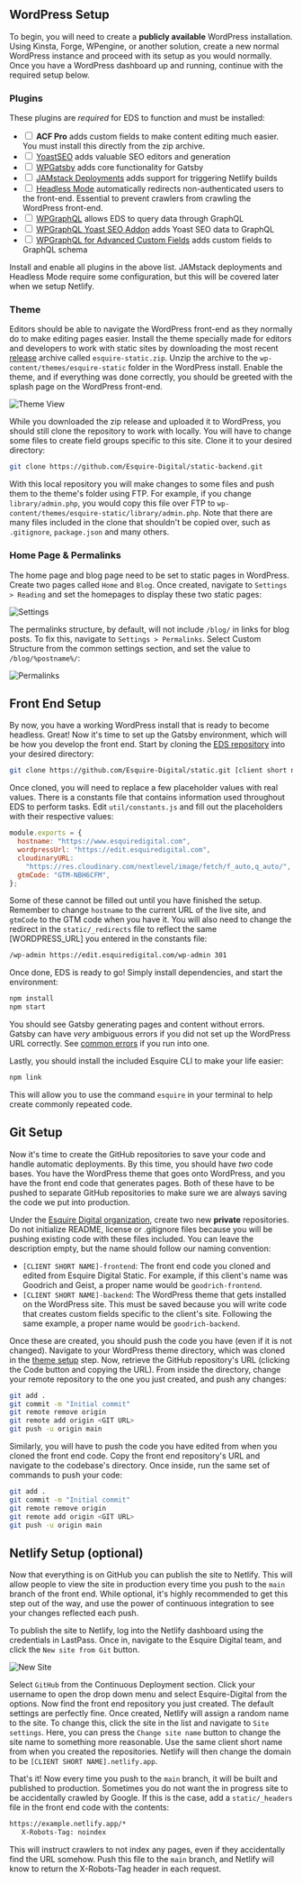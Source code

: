 ## WordPress Setup

To begin, you will need to create a **publicly available** WordPress installation. Using Kinsta, Forge, WPengine, or another solution, create a new normal WordPress instance and proceed with its setup as you would normally. Once you have a WordPress dashboard up and running, continue with the required setup below.

### Plugins

These plugins are _required_ for EDS to function and must be installed:

- <input type="checkbox"> **ACF Pro** adds custom fields to make content editing much easier. You must install this directly from the zip archive.
- <input type="checkbox"> <a href="https://wordpress.org/plugins/wordpress-seo/">YoastSEO</a> adds valuable SEO editors and generation
- <input type="checkbox"> <a href="https://wordpress.org/plugins/wp-gatsby/">WPGatsby</a> adds core functionality for Gatsby
- <input type="checkbox"> <a href="https://wordpress.org/plugins/wp-jamstack-deployments/">JAMstack Deployments</a> adds support for triggering Netlify builds
- <input type="checkbox"> <a href="https://wordpress.org/plugins/headless-mode/">Headless Mode</a> automatically redirects non-authenticated users to the front-end. Essential to prevent crawlers from crawling the WordPress front-end.
- <input type="checkbox"> <a href="https://wordpress.org/plugins/wp-graphql/">WPGraphQL</a> allows EDS to query data through GraphQL
- <input type="checkbox"> <a href="https://wordpress.org/plugins/add-wpgraphql-seo/">WPGraphQL Yoast SEO Addon</a> adds Yoast SEO data to GraphQL
- <input type="checkbox"> <a href="https://www.wpgraphql.com/acf/">WPGraphQL for Advanced Custom Fields</a> adds custom fields to GraphQL schema

Install and enable all plugins in the above list. JAMstack deployments and Headless Mode require some configuration, but this will be covered later when we setup Netlify.

### Theme

Editors should be able to navigate the WordPress front-end as they normally do to make editing pages easier. Install the theme specially made for editors and developers to work with static sites by downloading the most recent [release](https://github.com/Esquire-Digital/static-backend/releases) archive called `esquire-static.zip`. Unzip the archive to the `wp-content/themes/esquire-static` folder in the WordPress install. Enable the theme, and if everything was done correctly, you should be greeted with the splash page on the WordPress front-end.

![Theme View](../_media/theme.png)

While you downloaded the zip release and uploaded it to WordPress, you should still clone the repository to work with locally. You will have to change some files to create field groups specific to this site. Clone it to your desired directory:

```sh
git clone https://github.com/Esquire-Digital/static-backend.git
```

With this local repository you will make changes to some files and push them to the theme's folder using FTP. For example, if you change `library/admin.php`, you would copy this file over FTP to `wp-content/themes/esquire-static/library/admin.php`. Note that there are many files included in the clone that shouldn't be copied over, such as `.gitignore`, `package.json` and many others.

### Home Page & Permalinks

The home page and blog page need to be set to static pages in WordPress. Create two pages called `Home` and `Blog`. Once created, navigate to `Settings > Reading` and set the homepages to display these two static pages:

![Settings](../_media/reading.png)

The permalinks structure, by default, will not include `/blog/` in links for blog posts. To fix this, navigate to `Settings > Permalinks`. Select Custom Structure from the common settings section, and set the value to `/blog/%postname%/`:

![Permalinks](../_media/permalinks.png)

## Front End Setup

By now, you have a working WordPress install that is ready to become headless. Great! Now it's time to set up the Gatsby environment, which will be how you develop the front end. Start by cloning the [EDS repository](https://github.com/Esquire-Digital/static) into your desired directory:

```sh
git clone https://github.com/Esquire-Digital/static.git [client short name]
```

Once cloned, you will need to replace a few placeholder values with real values. There is a constants file that contains information used throughout EDS to perform tasks. Edit `util/constants.js` and fill out the placeholders with their respective values:

```js
module.exports = {
  hostname: "https://www.esquiredigital.com",
  wordpressUrl: "https://edit.esquiredigital.com",
  cloudinaryURL:
    "https://res.cloudinary.com/nextlevel/image/fetch/f_auto,q_auto/",
  gtmCode: "GTM-NBH6CFM",
};
```

Some of these cannot be filled out until you have finished the setup. Remember to change `hostname` to the current URL of the live site, and `gtmCode` to the GTM code when you have it. You will also need to change the redirect in the `static/_redirects` file to reflect the same [WORDPRESS_URL] you entered in the constants file:

```txt
/wp-admin https://edit.esquiredigital.com/wp-admin 301
```

Once done, EDS is ready to go! Simply install dependencies, and start the environment:

```sh
npm install
npm start
```

You should see Gatsby generating pages and content without errors. Gatsby can have _very_ ambiguous errors if you did not set up the WordPress URL correctly. See [common errors](#) if you run into one.

Lastly, you should install the included Esquire CLI to make your life easier:

```sh
npm link
```

This will allow you to use the command `esquire` in your terminal to help create commonly repeated code.

## Git Setup

Now it's time to create the GitHub repositories to save your code and handle automatic deployments. By this time, you should have _two_ code bases. You have the WordPress theme that goes onto WordPress, and you have the front end code that generates pages. Both of these have to be pushed to separate GitHub repositories to make sure we are always saving the code we put into production.

Under the [Esquire Digital organization](https://github.com/Esquire-Digital), create two new **private** repositories. Do not initialize README, license or .gitignore files because you will be pushing existing code with these files included. You can leave the description empty, but the name should follow our naming convention:

- `[CLIENT SHORT NAME]-frontend`: The front end code you cloned and edited from Esquire Digital Static. For example, if this client's name was Goodrich and Geist, a proper name would be `goodrich-frontend`.
- `[CLIENT SHORT NAME]-backend`: The WordPress theme that gets installed on the WordPress site. This must be saved because you will write code that creates custom fields specific to the client's site. Following the same example, a proper name would be `goodrich-backend`.

Once these are created, you should push the code you have (even if it is not changed). Navigate to your WordPress theme directory, which was cloned in the [theme setup](http://localhost:3000/#/development/getting-started?id=theme) step. Now, retrieve the GitHub repository's URL (clicking the Code button and copying the URL). From inside the directory, change your remote repository to the one you just created, and push any changes:

```sh
git add .
git commit -m "Initial commit"
git remote remove origin
git remote add origin <GIT URL>
git push -u origin main
```

Similarly, you will have to push the code you have edited from when you cloned the front end code. Copy the front end repository's URL and navigate to the codebase's directory. Once inside, run the same set of commands to push your code:

```sh
git add .
git commit -m "Initial commit"
git remote remove origin
git remote add origin <GIT URL>
git push -u origin main
```

## Netlify Setup (optional)

Now that everything is on GitHub you can publish the site to Netlify. This will allow people to view the site in production every time you push to the `main` branch of the front end. While optional, it's highly recommended to get this step out of the way, and use the power of continuous integration to see your changes reflected each push.

To publish the site to Netlify, log into the Netlify dashboard using the credentials in LastPass. Once in, navigate to the Esquire Digital team, and click the `New site from Git` button.

![New Site](../_media/new_site.png)

Select `GitHub` from the Continuous Deployment section. Click your username to open the drop down menu and select Esquire-Digital from the options. Now find the front end repository you just created. The default settings are perfectly fine. Once created, Netlify will assign a random name to the site. To change this, click the site in the list and navigate to `Site settings`. Here, you can press the `Change site name` button to change the site name to something more reasonable. Use the same client short name from when you created the repositories. Netlify will then change the domain to be `[CLIENT SHORT NAME].netlify.app`.

That's it! Now every time you push to the `main` branch, it will be built and published to production. Sometimes you do not want the in progress site to be accidentally crawled by Google. If this is the case, add a `static/_headers` file in the front end code with the contents:

```txt
https://example.netlify.app/*
   X-Robots-Tag: noindex
```

This will instruct crawlers to not index any pages, even if they accidentally find the URL somehow. Push this file to the `main` branch, and Netlify will know to return the X-Robots-Tag header in each request.
